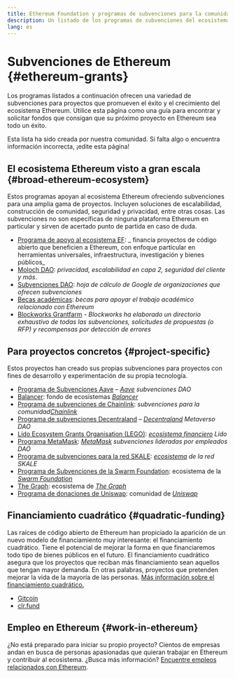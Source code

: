 ```yaml
---
title: Ethereum Foundation y programas de subvenciones para la comunidad
description: Un listado de los programas de subvenciones del ecosistema Ethereum.
lang: es
---
```


# Subvenciones de Ethereum {#ethereum-grants}

Los programas listados a continuación ofrecen una variedad de subvenciones para proyectos que promueven el éxito y el crecimiento del ecosistema Ethereum. Utilice esta página como una guía para encontrar y solicitar fondos que consigan que su próximo proyecto en Ethereum sea todo un éxito.

Esta lista ha sido creada por nuestra comunidad. Si falta algo o encuentra información incorrecta, ¡edite esta página!

## El ecosistema Ethereum visto a gran escala {#broad-ethereum-ecosystem}

Estos programas apoyan al ecosistema Ethereum ofreciendo subvenciones para una amplia gama de proyectos. Incluyen soluciones de escalabilidad, construcción de comunidad, seguridad y privacidad, entre otras cosas. Las subvenciones no son específicas de ninguna plataforma Ethereum en particular y sirven de acertado punto de partida en caso de duda.

- [Programa de apoyo al ecosistema EF](https://esp.ethereum.foundation): _ financia proyectos de código abierto que beneficien a Ethereum, con enfoque particular en herramientas universales, infraestructura, investigación y bienes públicos_
- [Moloch DAO](https://www.molochdao.com/): _privacidad, escalabilidad en capa 2, seguridad del cliente y más_.
- [Subvenciones DAO](https://docs.google.com/spreadsheets/d/1XHc-p_MHNRdjacc8uOEjtPoWL86olP4GyxAJOFO0zxY/edit#gid=0): _hoja de cálculo de Google de organizaciones que ofrecen subvenciones_
- [Becas académicas](https://esp.ethereum.foundation/academic-grants): _becas para apoyar el trabajo académico relacionado con Ethereum_
- [Blockworks Grantfarm](https://blockworks.co/grants/programs) - _Blockworks ha elaborado un directorio exhaustivo de todas las subvenciones, solicitudes de propuestas (o RFP) y recompensas por detección de errores_

## Para proyectos concretos {#project-specific}

Estos proyectos han creado sus propias subvenciones para proyectos con fines de desarrollo y experimentación de su propia tecnología.

- [Programa de Subvenciones Aave](https://aavegrants.org/) – _[Aave](https://aave.com/) subvenciones DAO_
- [Balancer](https://grants.balancer.community/): fondo de ecosistemas _[Balancer](https://balancer.fi/)_
- [Programa de subvenciones de Chainlink](https://chain.link/community/grants): _subvenciones para la comunidad[Chainlink](https://chain.link/)_
- [Programa de subvenciones Decentraland](https://governance.decentraland.org/grants/) – _[Decentraland](https://decentraland.org/) Metaverso DAO_
- [Lido Ecosystem Grants Organisation (LEGO)](https://lido.fi/lego): _[ecosistema financiero](https://lido.fi/) Lido_
- [Programa MetaMask](https://metamaskgrants.org/): _[MetaMask](https://metamask.io/) subvenciones lideradas por empleados DAO_
- [Programa de subvenciones para la red SKALE](https://skale.space/developers#grants): _[ecosistema](https://skale.space/) de la red SKALE_
- [Programa de Subvenciones de la Swarm Foundation](https://my.ethswarm.org): ecosistema de la _[Swarm Foundation](https://www.ethswarm.org/)_
- [The Graph](https://thegraph.com/ecosystem/grants/): ecosistema de _[The Graph](https://thegraph.com/)_
- [Programa de donaciones de Uniswap](https://www.uniswapfoundation.org/approach): comunidad de _[Uniswap](https://uniswap.org/)_

## Financiamiento cuadrático {#quadratic-funding}

Las raíces de código abierto de Ethereum han propiciado la aparición de un nuevo modelo de financiamiento muy interesante: el financiamiento cuadrático. Tiene el potencial de mejorar la forma en que financiaremos todo tipo de bienes públicos en el futuro. El financiamiento cuadrático asegura que los proyectos que reciban más financiamiento sean aquellos que tengan mayor demanda. En otras palabras, proyectos que pretenden mejorar la vida de la mayoría de las personas. [Más información sobre el financiamiento cuadrático.](/defi/#quadratic-funding)

- [Gitcoin](https://gitcoin.co/grants)
- [clr.fund](https://clr.fund/)

## Empleo en Ethereum {#work-in-ethereum}

¿No está preparado para iniciar su propio proyecto? Cientos de empresas andan en busca de personas apasionadas que quieran trabajar en Ethereum y contribuir al ecosistema. ¿Busca más información? [Encuentre empleos relacionados con Ethereum](/community/get-involved/#ethereum-jobs).
